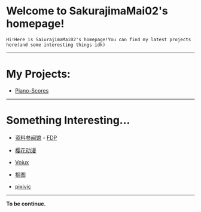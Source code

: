 # Welcome to SakurajimaMai02's homepage!

```
Hi!Here is SaiurajimaMai02's homepage!You can find my latest projects here(and some interesting things idk)
```
---

# My Projects: 

- [Piano-Scores](https://github.com/sakurajimamai02/piano-scores)

---

# Something Interesting...

- [资料参闻馆](https://ubc26.github.io/links/menu.html) - [FDP](https://getfdp.today)

- [樱花动漫](https://yhdm.nl)

- [Voiux](https://tuku.voiux.com)

- [抠图](https://remove.bg)

- [pixivic](https://xm.sb)

---

**To be continue.**
